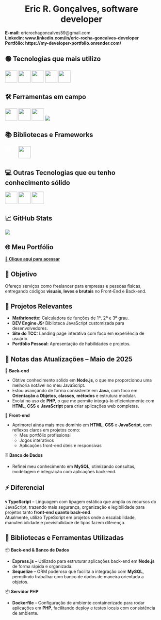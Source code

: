 


 <h1 align="center"> Eric R. Gonçalves, software developer </h1>

<p align="start">
  <strong>E-mail:</strong> ericrochagoncalves59@gmail.com<br>
  <strong>Linkedin: www.linkedin.com/in/eric-rocha-goncalves-developer </strong> <br>
  <strong>Portfólio: https://my-developer-portfolio.onrender.com/</strong>
</p>

<h2 align="start">🟢 Tecnologias que mais utilizo</h2>

<p align="start">
  <img src="https://cdn.jsdelivr.net/gh/devicons/devicon/icons/html5/html5-original.svg" height="40"/>
  <img src="https://cdn.jsdelivr.net/gh/devicons/devicon/icons/css3/css3-original.svg" height="40"/>
  <img src="https://cdn.jsdelivr.net/gh/devicons/devicon/icons/javascript/javascript-original.svg" height="40"/>
 
  <img src="https://cdn.jsdelivr.net/gh/devicons/devicon/icons/java/java-original.svg" height="40"/>
  
  
   <img src="https://cdn.jsdelivr.net/gh/devicons/devicon/icons/mysql/mysql-original.svg" height="40"/>
</p>

<h2 align="start">🛠️ Ferramentas em campo</h2>

<p align="start">
  <img src="https://cdn.jsdelivr.net/gh/devicons/devicon/icons/vscode/vscode-original.svg" height="40"/>
  <img src="https://cdn.jsdelivr.net/gh/devicons/devicon/icons/git/git-original.svg" height="40"/>
  <img src="https://cdn.jsdelivr.net/gh/devicons/devicon/icons/github/github-original.svg" height="40"/>
  <img src="https://img.shields.io/badge/Render-00FF7F?style=for-the-badge&logo=render&logoColor=black">
</p>


<h2 align="start">📚 Bibliotecas e Frameworks</h2>

<p align="start">
  <img src="https://cdn.jsdelivr.net/gh/devicons/devicon/icons/express/express-original.svg" height="40" style="filter: brightness(0) invert(1);" />
  <img src="https://cdn.jsdelivr.net/gh/devicons/devicon/icons/sequelize/sequelize-original.svg" height="40"/>


</p>


<h2 align="start">💻 Outras Tecnologias que eu tenho conhecimento sólido</h2>

<p align="start">
 <img src="https://cdn.jsdelivr.net/gh/devicons/devicon/icons/php/php-original.svg" height="40"/>
 <img src="https://cdn.jsdelivr.net/gh/devicons/devicon/icons/typescript/typescript-original.svg" height="40"/>
 <img src="https://cdn.jsdelivr.net/gh/devicons/devicon/icons/nodejs/nodejs-original.svg" height="40"/>

</p>

<h2 align="start">📈 GitHub Stats</h2>


<p align="start">
  <img src="https://github-readme-stats.vercel.app/api/top-langs?username=EricRochaGoncalves&layout=compact&langs_count=10&theme=dark&hide_border=false&card_width=465" />
</p>






<h2 align="start">🌐 Meu Portfólio</h2>

<p align="start">
  <a href="https://my-developer-portfolio.onrender.com"><strong>🔗 Clique aqui para acessar</strong></a>
</p>

<h2 align="start">🎯 Objetivo</h2>

<p align="start">
  Ofereço serviços como freelancer para empresas e pessoas físicas, entregando códigos <strong>visuais, leves e brutais</strong> no Front-End e Back-end.
</p>

<h2 align="start">💼 Projetos Relevantes</h2>

<ul align="start">
  <li><strong>Mathrionette:</strong> Calculadora de funções de 1º, 2º e 3º grau.</li>
  <li><strong>DEV Engine JS:</strong> Biblioteca JavaScript customizada para desenvolvedores.</li>
  <li><strong>Site do TCC:</strong> Landing page interativa com foco em experiência de usuário.</li>
  <li><strong>Portfólio Pessoal:</strong> Apresentação de habilidades e projetos.</li>
</ul>

## 📌 Notas das Atualizações – Maio de 2025

🧠 **Back-end**
- Obtive conhecimento sólido em **Node.js**, o que me proporcionou uma melhoria notável no meu JavaScript.
- Estou avançando de forma consistente em **Java**, com foco em **Orientação a Objetos**, **classes**, **métodos** e estrutura modular.
- Evoluí no uso de **PHP**, o que me permite integrá-lo eficientemente com **HTML**, **CSS** e **JavaScript** para criar aplicações web completas.

🎨 **Front-end**
- Aprimorei ainda mais meu domínio em **HTML**, **CSS** e **JavaScript**, com reflexos claros em projetos como:
  - Meu portfólio profissional
  - Jogos interativos
  - Aplicações front-end úteis e responsivas

🗄️ **Banco de Dados**
- Refinei meu conhecimento em **MySQL**, otimizando consultas, modelagem e integração com aplicações back-end.

## ⚡ Diferencial

🌀 **TypeScript** – Linguagem com tipagem estática que amplia os recursos do JavaScript, trazendo mais segurança, organização e legibilidade para projetos tanto **front-end quanto back-end**.  
Atualmente, utilizo TypeScript em projetos onde a escalabilidade, manutenibilidade e previsibilidade de tipos fazem diferença.


## 🧰 Bibliotecas e Ferramentas Utilizadas

📦 **Back-end & Banco de Dados**
- **Express.js** – Utilizado para estruturar aplicações back-end em **Node.js** de forma rápida e organizada.
- **Sequelize** – ORM poderoso que facilita a integração com **MySQL**, permitindo trabalhar com banco de dados de maneira orientada a objetos.

📦 **Servidor PHP**
- **Dockerfile** – Configuração de ambiente containerizado para rodar aplicações em **PHP**, facilitando deploy e testes locais com consistência de ambiente.

